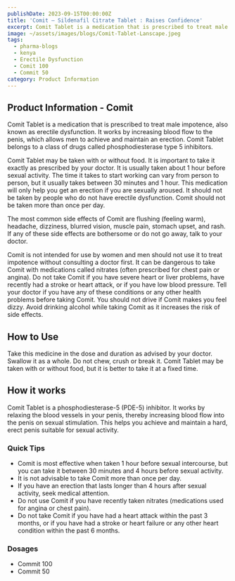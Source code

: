 ```yaml
---
publishDate: 2023-09-15T00:00:00Z
title: 'Comit – Sildenafil Citrate Tablet : Raises Confidence'
excerpt: Comit Tablet is a medication that is prescribed to treat male impotence, also known as erectile dysfunction. It works by increasing blood flow to the penis, which allows men to achieve and maintain an erection. Comit Tablet belongs to a class of drugs called phosphodiesterase type 5 inhibitors.
image: ~/assets/images/blogs/Comit-Tablet-Lanscape.jpeg
tags:
  - pharma-blogs
  - kenya
  - Erectile Dysfunction
  - Comit 100
  - Commit 50
category: Product Information
---
```


## Product Information - Comit

<div class="text-justify">
Comit Tablet is a medication that is prescribed to treat male impotence, also known as erectile dysfunction. It works by increasing blood flow to the penis, which allows men to achieve and maintain an erection. Comit Tablet belongs to a class of drugs called phosphodiesterase type 5 inhibitors.

Comit Tablet may be taken with or without food. It is important to take it exactly as prescribed by your doctor. It is usually taken about 1 hour before sexual activity. The time it takes to start working can vary from person to person, but it usually takes between 30 minutes and 1 hour. This medication will only help you get an erection if you are sexually aroused. It should not be taken by people who do not have erectile dysfunction. Comit should not be taken more than once per day.

The most common side effects of Comit are flushing (feeling warm), headache, dizziness, blurred vision, muscle pain, stomach upset, and rash. If any of these side effects are bothersome or do not go away, talk to your doctor.

Comit is not intended for use by women and men should not use it to treat impotence without consulting a doctor first. It can be dangerous to take Comit with medications called nitrates (often prescribed for chest pain or angina). Do not take Comit if you have severe heart or liver problems, have recently had a stroke or heart attack, or if you have low blood pressure. Tell your doctor if you have any of these conditions or any other health problems before taking Comit. You should not drive if Comit makes you feel dizzy. Avoid drinking alcohol while taking Comit as it increases the risk of side effects.

</div>

## How to Use

<div class="text-justify">
Take this medicine in the dose and duration as advised by your doctor. Swallow it as a whole. Do not chew, crush or break it. Comit Tablet may be taken with or without food, but it is better to take it at a fixed time.
</div>

## How it works

<div class="text-justify">
Comit Tablet is a phosphodiesterase-5 (PDE-5) inhibitor. It works by relaxing the blood vessels in your penis, thereby increasing blood flow into the penis on sexual stimulation. This helps you achieve and maintain a hard, erect penis suitable for sexual activity.
</div>

### Quick Tips

- Comit is most effective when taken 1 hour before sexual intercourse, but you can take it between 30 minutes and 4 hours before sexual activity.
- It is not advisable to take Comit more than once per day.
- If you have an erection that lasts longer than 4 hours after sexual activity, seek medical attention.
- Do not use Comit if you have recently taken nitrates (medications used for angina or chest pain).
- Do not take Comit if you have had a heart attack within the past 3 months, or if you have had a stroke or heart failure or any other heart condition within the past 6 months.

### Dosages

- Commit 100
- Commit 50
